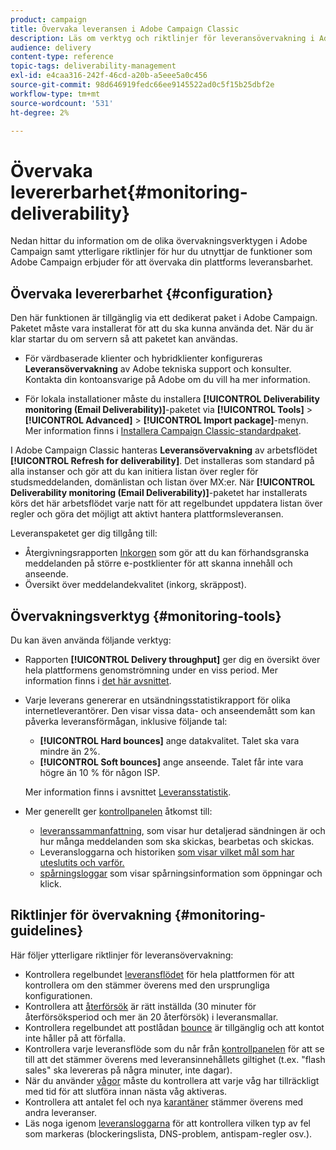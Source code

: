 ```yaml
---
product: campaign
title: Övervaka leveransen i Adobe Campaign Classic
description: Läs om verktyg och riktlinjer för leveransövervakning i Adobe Campaign Classic.
audience: delivery
content-type: reference
topic-tags: deliverability-management
exl-id: e4caa316-242f-46cd-a20b-a5eee5a0c456
source-git-commit: 98d646919fedc66ee9145522ad0c5f15b25dbf2e
workflow-type: tm+mt
source-wordcount: '531'
ht-degree: 2%

---
```


# Övervaka levererbarhet{#monitoring-deliverability}

Nedan hittar du information om de olika övervakningsverktygen i Adobe Campaign samt ytterligare riktlinjer för hur du utnyttjar de funktioner som Adobe Campaign erbjuder för att övervaka din plattforms leveransbarhet.

## Övervaka levererbarhet {#configuration}

Den här funktionen är tillgänglig via ett dedikerat paket i Adobe Campaign. Paketet måste vara installerat för att du ska kunna använda det. När du är klar startar du om servern så att paketet kan användas.
* För värdbaserade klienter och hybridklienter konfigureras **Leveransövervakning** av Adobe tekniska support och konsulter. Kontakta din kontoansvarige på Adobe om du vill ha mer information.

* För lokala installationer måste du installera **[!UICONTROL Deliverability monitoring (Email Deliverability)]**-paketet via **[!UICONTROL Tools]** > **[!UICONTROL Advanced]** > **[!UICONTROL Import package]**-menyn. Mer information finns i [Installera Campaign Classic-standardpaket](../../installation/using/installing-campaign-standard-packages.md).

I Adobe Campaign Classic hanteras **Leveransövervakning** av arbetsflödet **[!UICONTROL Refresh for deliverability]**. Det installeras som standard på alla instanser och gör att du kan initiera listan över regler för studsmeddelanden, domänlistan och listan över MX:er. När **[!UICONTROL Deliverability monitoring (Email Deliverability)]**-paketet har installerats körs det här arbetsflödet varje natt för att regelbundet uppdatera listan över regler och göra det möjligt att aktivt hantera plattformsleveransen.

Leveranspaketet ger dig tillgång till:

* Återgivningsrapporten [Inkorgen](../../delivery/using/inbox-rendering.md) som gör att du kan förhandsgranska meddelanden på större e-postklienter för att skanna innehåll och anseende.
* Översikt över meddelandekvalitet (inkorg, skräppost).

## Övervakningsverktyg {#monitoring-tools}

Du kan även använda följande verktyg:

* Rapporten **[!UICONTROL Delivery throughput]** ger dig en översikt över hela plattformens genomströmning under en viss period. Mer information finns i [det här avsnittet](../../reporting/using/global-reports.md#delivery-throughput).
* Varje leverans genererar en utsändningsstatistikrapport för olika internetleverantörer. Den visar vissa data- och anseendemått som kan påverka leveransförmågan, inklusive följande tal:
   * **[!UICONTROL Hard bounces]** ange datakvalitet. Talet ska vara mindre än 2%.
   * **[!UICONTROL Soft bounces]** ange anseende. Talet får inte vara högre än 10 % för någon ISP.

   Mer information finns i avsnittet [Leveransstatistik](../../reporting/using/global-reports.md#delivery-statistics).
* Mer generellt ger [kontrollpanelen](../../delivery/using/about-delivery-monitoring.md) åtkomst till:
   * [leveranssammanfattning](../../delivery/using/delivery-dashboard.md#delivery-summary), som visar hur detaljerad sändningen är och hur många meddelanden som ska skickas, bearbetas och skickas.
   * Leveransloggarna och historiken [som visar vilket mål som har uteslutits och varför.](../../delivery/using/delivery-dashboard.md#delivery-logs-and-history)
   * [spårningsloggar](../../delivery/using/delivery-dashboard.md#tracking-logs) som visar spårningsinformation som öppningar och klick.

## Riktlinjer för övervakning {#monitoring-guidelines}

Här följer ytterligare riktlinjer för leveransövervakning:

* Kontrollera regelbundet [leveransflödet](../../reporting/using/global-reports.md#delivery-throughput) för hela plattformen för att kontrollera om den stämmer överens med den ursprungliga konfigurationen.
* Kontrollera att [återförsök](../../delivery/using/understanding-delivery-failures.md#retries-after-a-delivery-temporary-failure) är rätt inställda (30 minuter för återförsöksperiod och mer än 20 återförsök) i leveransmallar.
* Kontrollera regelbundet att postlådan [bounce](../../delivery/using/understanding-delivery-failures.md#bounce-mail-management) är tillgänglig och att kontot inte håller på att förfalla.
* Kontrollera varje leveransflöde som du når från [kontrollpanelen](../../delivery/using/delivery-dashboard.md) för att se till att det stämmer överens med leveransinnehållets giltighet (t.ex. &quot;flash sales&quot; ska levereras på några minuter, inte dagar).
* När du använder [vågor](../../delivery/using/steps-sending-the-delivery.md#sending-using-multiple-waves) måste du kontrollera att varje våg har tillräckligt med tid för att slutföra innan nästa våg aktiveras.
* Kontrollera att antalet fel och nya [karantäner](../../delivery/using/understanding-quarantine-management.md) stämmer överens med andra leveranser.
* Läs noga igenom [leveransloggarna](../../delivery/using/delivery-dashboard.md#delivery-logs-and-history) för att kontrollera vilken typ av fel som markeras (blockeringslista, DNS-problem, antispam-regler osv.).

<!--### Delivery Reports - Broadcast Statistics {#broadcast-statistics}

Each delivery will generate a broadcast statistics report when you open a delivery in the “Deliveries List”, which includes some reputation metrics that may impact your deliverability.-->
